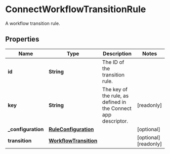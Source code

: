 

# ConnectWorkflowTransitionRule

A workflow transition rule.
## Properties

Name | Type | Description | Notes
------------ | ------------- | ------------- | -------------
**id** | **String** | The ID of the transition rule. | 
**key** | **String** | The key of the rule, as defined in the Connect app descriptor. |  [readonly]
**_configuration** | [**RuleConfiguration**](RuleConfiguration.md) |  |  [optional]
**transition** | [**WorkflowTransition**](WorkflowTransition.md) |  |  [optional] [readonly]



